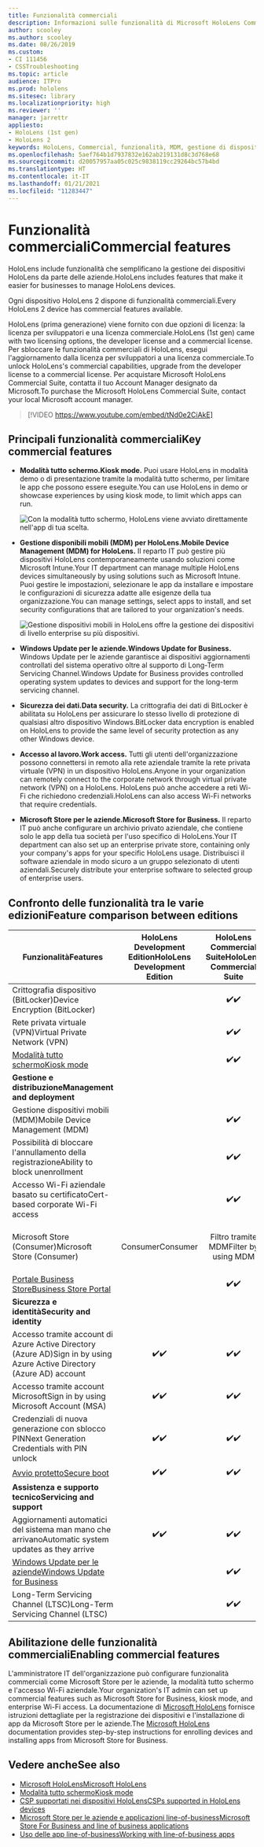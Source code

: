 ```yaml
---
title: Funzionalità commerciali
description: Informazioni sulle funzionalità di Microsoft HoloLens Commercial Suite che semplificano la gestione dei dispositivi HoloLens per le aziende.
author: scooley
ms.author: scooley
ms.date: 08/26/2019
ms.custom:
- CI 111456
- CSSTroubleshooting
ms.topic: article
audience: ITPro
ms.prod: hololens
ms.sitesec: library
ms.localizationpriority: high
ms.reviewer: ''
manager: jarrettr
appliesto:
- HoloLens (1st gen)
- HoloLens 2
keywords: HoloLens, Commercial, funzionalità, MDM, gestione di dispositivi mobili, modalità tutto schermo
ms.openlocfilehash: 5aef764b1d7937832e162ab219131d8c3d768e68
ms.sourcegitcommit: d20057957aa05c025c9838119cc29264bc57b4bd
ms.translationtype: HT
ms.contentlocale: it-IT
ms.lasthandoff: 01/21/2021
ms.locfileid: "11283447"
---
```

# <span data-ttu-id="c775e-104">Funzionalità commerciali</span><span class="sxs-lookup"><span data-stu-id="c775e-104">Commercial features</span></span>

<span data-ttu-id="c775e-105">HoloLens include funzionalità che semplificano la gestione dei dispositivi HoloLens da parte delle aziende.</span><span class="sxs-lookup"><span data-stu-id="c775e-105">HoloLens includes features that make it easier for businesses to manage HoloLens devices.</span></span>

<span data-ttu-id="c775e-106">Ogni dispositivo HoloLens 2 dispone di funzionalità commerciali.</span><span class="sxs-lookup"><span data-stu-id="c775e-106">Every HoloLens 2 device has commercial features available.</span></span>

<span data-ttu-id="c775e-107">HoloLens (prima generazione) viene fornito con due opzioni di licenza: la licenza per sviluppatori e una licenza commerciale.</span><span class="sxs-lookup"><span data-stu-id="c775e-107">HoloLens (1st gen) came with two licensing options, the developer license and a commercial license.</span></span> <span data-ttu-id="c775e-108">Per sbloccare le funzionalità commerciali di HoloLens, esegui l'aggiornamento dalla licenza per sviluppatori a una licenza commerciale.</span><span class="sxs-lookup"><span data-stu-id="c775e-108">To unlock HoloLens's commercial capabilities, upgrade from the developer license to a commercial license.</span></span> <span data-ttu-id="c775e-109">Per acquistare Microsoft HoloLens Commercial Suite, contatta il tuo Account Manager designato da Microsoft.</span><span class="sxs-lookup"><span data-stu-id="c775e-109">To purchase the Microsoft HoloLens Commercial Suite, contact your local Microsoft account manager.</span></span>

>[!VIDEO https://www.youtube.com/embed/tNd0e2CiAkE]

## <span data-ttu-id="c775e-110">Principali funzionalità commerciali</span><span class="sxs-lookup"><span data-stu-id="c775e-110">Key commercial features</span></span>

- **<span data-ttu-id="c775e-111">Modalità tutto schermo.</span><span class="sxs-lookup"><span data-stu-id="c775e-111">Kiosk mode.</span></span>** <span data-ttu-id="c775e-112">Puoi usare HoloLens in modalità demo o di presentazione tramite la modalità tutto schermo, per limitare le app che possono essere eseguite.</span><span class="sxs-lookup"><span data-stu-id="c775e-112">You can use HoloLens in demo or showcase experiences by using kiosk mode, to limit which apps can run.</span></span>

  ![Con la modalità tutto schermo, HoloLens viene avviato direttamente nell'app di tua scelta.](images/201608-kioskmode-400px.png)

- **<span data-ttu-id="c775e-114">Gestione disponibili mobili (MDM) per HoloLens.</span><span class="sxs-lookup"><span data-stu-id="c775e-114">Mobile Device Management (MDM) for HoloLens.</span></span>** <span data-ttu-id="c775e-115">Il reparto IT può gestire più dispositivi HoloLens contemporaneamente usando soluzioni come Microsoft Intune.</span><span class="sxs-lookup"><span data-stu-id="c775e-115">Your IT department can manage multiple HoloLens devices simultaneously by using solutions such as Microsoft Intune.</span></span> <span data-ttu-id="c775e-116">Puoi gestire le impostazioni, selezionare le app da installare e impostare le configurazioni di sicurezza adatte alle esigenze della tua organizzazione.</span><span class="sxs-lookup"><span data-stu-id="c775e-116">You can manage settings, select apps to install, and set security configurations that are tailored to your organization's needs.</span></span>

  ![Gestione dispositivi mobili in HoloLens offre la gestione dei dispositivi di livello enterprise su più dispositivi.](images/201608-enterprisemanagement-400px.png)

- **<span data-ttu-id="c775e-118">Windows Update per le aziende.</span><span class="sxs-lookup"><span data-stu-id="c775e-118">Windows Update for Business.</span></span>** <span data-ttu-id="c775e-119">Windows Update per le aziende garantisce ai dispositivi aggiornamenti controllati del sistema operativo oltre al supporto di Long-Term Servicing Channel.</span><span class="sxs-lookup"><span data-stu-id="c775e-119">Windows Update for Business provides controlled operating system updates to devices and support for the long-term servicing channel.</span></span>
- **<span data-ttu-id="c775e-120">Sicurezza dei dati.</span><span class="sxs-lookup"><span data-stu-id="c775e-120">Data security.</span></span>** <span data-ttu-id="c775e-121">La crittografia dei dati di BitLocker è abilitata su HoloLens per assicurare lo stesso livello di protezione di qualsiasi altro dispositivo Windows.</span><span class="sxs-lookup"><span data-stu-id="c775e-121">BitLocker data encryption is enabled on HoloLens to provide the same level of security protection as any other Windows device.</span></span>
- **<span data-ttu-id="c775e-122">Accesso al lavoro.</span><span class="sxs-lookup"><span data-stu-id="c775e-122">Work access.</span></span>** <span data-ttu-id="c775e-123">Tutti gli utenti dell'organizzazione possono connettersi in remoto alla rete aziendale tramite la rete privata virtuale (VPN) in un dispositivo HoloLens.</span><span class="sxs-lookup"><span data-stu-id="c775e-123">Anyone in your organization can remotely connect to the corporate network through virtual private network (VPN) on a HoloLens.</span></span> <span data-ttu-id="c775e-124">HoloLens può anche accedere a reti Wi-Fi che richiedono credenziali.</span><span class="sxs-lookup"><span data-stu-id="c775e-124">HoloLens can also access Wi-Fi networks that require credentials.</span></span>
- **<span data-ttu-id="c775e-125">Microsoft Store per le aziende.</span><span class="sxs-lookup"><span data-stu-id="c775e-125">Microsoft Store for Business.</span></span>** <span data-ttu-id="c775e-126">Il reparto IT può anche configurare un archivio privato aziendale, che contiene solo le app della tua società per l'uso specifico di HoloLens.</span><span class="sxs-lookup"><span data-stu-id="c775e-126">Your IT department can also set up an enterprise private store, containing only your company's apps for your specific HoloLens usage.</span></span> <span data-ttu-id="c775e-127">Distribuisci il software aziendale in modo sicuro a un gruppo selezionato di utenti aziendali.</span><span class="sxs-lookup"><span data-stu-id="c775e-127">Securely distribute your enterprise software to selected group of enterprise users.</span></span>

## <span data-ttu-id="c775e-128">Confronto delle funzionalità tra le varie edizioni</span><span class="sxs-lookup"><span data-stu-id="c775e-128">Feature comparison between editions</span></span>

|<span data-ttu-id="c775e-129">Funzionalità</span><span class="sxs-lookup"><span data-stu-id="c775e-129">Features</span></span> |<span data-ttu-id="c775e-130">HoloLens Development Edition</span><span class="sxs-lookup"><span data-stu-id="c775e-130">HoloLens Development Edition</span></span> |<span data-ttu-id="c775e-131">HoloLens Commercial Suite</span><span class="sxs-lookup"><span data-stu-id="c775e-131">HoloLens Commercial Suite</span></span> |<span data-ttu-id="c775e-132">HoloLens 2</span><span class="sxs-lookup"><span data-stu-id="c775e-132">HoloLens 2</span></span> |
|---|:---:|:---:|:---:|
|<span data-ttu-id="c775e-133">Crittografia dispositivo (BitLocker)</span><span class="sxs-lookup"><span data-stu-id="c775e-133">Device Encryption (BitLocker)</span></span> | |<span data-ttu-id="c775e-134">✔️</span><span class="sxs-lookup"><span data-stu-id="c775e-134">✔️</span></span> |<span data-ttu-id="c775e-135">✔️</span><span class="sxs-lookup"><span data-stu-id="c775e-135">✔️</span></span> |
|<span data-ttu-id="c775e-136">Rete privata virtuale (VPN)</span><span class="sxs-lookup"><span data-stu-id="c775e-136">Virtual Private Network (VPN)</span></span> | |<span data-ttu-id="c775e-137">✔️</span><span class="sxs-lookup"><span data-stu-id="c775e-137">✔️</span></span> |<span data-ttu-id="c775e-138">✔️</span><span class="sxs-lookup"><span data-stu-id="c775e-138">✔️</span></span> |
|[<span data-ttu-id="c775e-139">Modalità tutto schermo</span><span class="sxs-lookup"><span data-stu-id="c775e-139">Kiosk mode</span></span>](hololens-kiosk.md) | |<span data-ttu-id="c775e-140">✔️</span><span class="sxs-lookup"><span data-stu-id="c775e-140">✔️</span></span> |<span data-ttu-id="c775e-141">✔️</span><span class="sxs-lookup"><span data-stu-id="c775e-141">✔️</span></span> |
|**<span data-ttu-id="c775e-142">Gestione e distribuzione</span><span class="sxs-lookup"><span data-stu-id="c775e-142">Management and deployment</span></span>** | | | |
|<span data-ttu-id="c775e-143">Gestione dispositivi mobili (MDM)</span><span class="sxs-lookup"><span data-stu-id="c775e-143">Mobile Device Management (MDM)</span></span> | |<span data-ttu-id="c775e-144">✔️</span><span class="sxs-lookup"><span data-stu-id="c775e-144">✔️</span></span> |<span data-ttu-id="c775e-145">✔️</span><span class="sxs-lookup"><span data-stu-id="c775e-145">✔️</span></span> |
|<span data-ttu-id="c775e-146">Possibilità di bloccare l'annullamento della registrazione</span><span class="sxs-lookup"><span data-stu-id="c775e-146">Ability to block unenrollment</span></span> | |<span data-ttu-id="c775e-147">✔️</span><span class="sxs-lookup"><span data-stu-id="c775e-147">✔️</span></span> |<span data-ttu-id="c775e-148">✔️</span><span class="sxs-lookup"><span data-stu-id="c775e-148">✔️</span></span> |
|<span data-ttu-id="c775e-149">Accesso Wi-Fi aziendale basato su certificato</span><span class="sxs-lookup"><span data-stu-id="c775e-149">Cert-based corporate Wi-Fi access</span></span> | |<span data-ttu-id="c775e-150">✔️</span><span class="sxs-lookup"><span data-stu-id="c775e-150">✔️</span></span> |<span data-ttu-id="c775e-151">✔️</span><span class="sxs-lookup"><span data-stu-id="c775e-151">✔️</span></span> |
|<span data-ttu-id="c775e-152">Microsoft Store (Consumer)</span><span class="sxs-lookup"><span data-stu-id="c775e-152">Microsoft Store (Consumer)</span></span> |<span data-ttu-id="c775e-153">Consumer</span><span class="sxs-lookup"><span data-stu-id="c775e-153">Consumer</span></span> |<span data-ttu-id="c775e-154">Filtro tramite MDM</span><span class="sxs-lookup"><span data-stu-id="c775e-154">Filter by using MDM</span></span> |<span data-ttu-id="c775e-155">Filtro tramite MDM</span><span class="sxs-lookup"><span data-stu-id="c775e-155">Filter by using MDM</span></span> |
|[<span data-ttu-id="c775e-156">Portale Business Store</span><span class="sxs-lookup"><span data-stu-id="c775e-156">Business Store Portal</span></span>](https://docs.microsoft.com/microsoft-store/working-with-line-of-business-apps) | |<span data-ttu-id="c775e-157">✔️</span><span class="sxs-lookup"><span data-stu-id="c775e-157">✔️</span></span> |<span data-ttu-id="c775e-158">✔️</span><span class="sxs-lookup"><span data-stu-id="c775e-158">✔️</span></span> |
|**<span data-ttu-id="c775e-159">Sicurezza e identità</span><span class="sxs-lookup"><span data-stu-id="c775e-159">Security and identity</span></span>** | | | |
|<span data-ttu-id="c775e-160">Accesso tramite account di Azure Active Directory (Azure AD)</span><span class="sxs-lookup"><span data-stu-id="c775e-160">Sign in by using Azure Active Directory (Azure AD) account</span></span> |<span data-ttu-id="c775e-161">✔️</span><span class="sxs-lookup"><span data-stu-id="c775e-161">✔️</span></span> |<span data-ttu-id="c775e-162">✔️</span><span class="sxs-lookup"><span data-stu-id="c775e-162">✔️</span></span> |<span data-ttu-id="c775e-163">✔️</span><span class="sxs-lookup"><span data-stu-id="c775e-163">✔️</span></span> |
|<span data-ttu-id="c775e-164">Accesso tramite account Microsoft</span><span class="sxs-lookup"><span data-stu-id="c775e-164">Sign in by using Microsoft Account (MSA)</span></span> |<span data-ttu-id="c775e-165">✔️</span><span class="sxs-lookup"><span data-stu-id="c775e-165">✔️</span></span> |<span data-ttu-id="c775e-166">✔️</span><span class="sxs-lookup"><span data-stu-id="c775e-166">✔️</span></span> |<span data-ttu-id="c775e-167">✔️</span><span class="sxs-lookup"><span data-stu-id="c775e-167">✔️</span></span> |
|<span data-ttu-id="c775e-168">Credenziali di nuova generazione con sblocco PIN</span><span class="sxs-lookup"><span data-stu-id="c775e-168">Next Generation Credentials with PIN unlock</span></span> |<span data-ttu-id="c775e-169">✔️</span><span class="sxs-lookup"><span data-stu-id="c775e-169">✔️</span></span> |<span data-ttu-id="c775e-170">✔️</span><span class="sxs-lookup"><span data-stu-id="c775e-170">✔️</span></span> |<span data-ttu-id="c775e-171">✔️</span><span class="sxs-lookup"><span data-stu-id="c775e-171">✔️</span></span> |
|[<span data-ttu-id="c775e-172">Avvio protetto</span><span class="sxs-lookup"><span data-stu-id="c775e-172">Secure boot</span></span>](https://docs.microsoft.com/windows-hardware/design/device-experiences/oem-secure-boot) |<span data-ttu-id="c775e-173">✔️</span><span class="sxs-lookup"><span data-stu-id="c775e-173">✔️</span></span> |<span data-ttu-id="c775e-174">✔️</span><span class="sxs-lookup"><span data-stu-id="c775e-174">✔️</span></span> |<span data-ttu-id="c775e-175">✔️</span><span class="sxs-lookup"><span data-stu-id="c775e-175">✔️</span></span> |
|**<span data-ttu-id="c775e-176">Assistenza e supporto tecnico</span><span class="sxs-lookup"><span data-stu-id="c775e-176">Servicing and support</span></span>** | | | |
|<span data-ttu-id="c775e-177">Aggiornamenti automatici del sistema man mano che arrivano</span><span class="sxs-lookup"><span data-stu-id="c775e-177">Automatic system updates as they arrive</span></span> |<span data-ttu-id="c775e-178">✔️</span><span class="sxs-lookup"><span data-stu-id="c775e-178">✔️</span></span> |<span data-ttu-id="c775e-179">✔️</span><span class="sxs-lookup"><span data-stu-id="c775e-179">✔️</span></span> |<span data-ttu-id="c775e-180">✔️</span><span class="sxs-lookup"><span data-stu-id="c775e-180">✔️</span></span> |
|[<span data-ttu-id="c775e-181">Windows Update per le aziende</span><span class="sxs-lookup"><span data-stu-id="c775e-181">Windows Update for Business</span></span>](https://docs.microsoft.com/windows/deployment/update/waas-manage-updates-wufb) | |<span data-ttu-id="c775e-182">✔️</span><span class="sxs-lookup"><span data-stu-id="c775e-182">✔️</span></span> |<span data-ttu-id="c775e-183">✔️</span><span class="sxs-lookup"><span data-stu-id="c775e-183">✔️</span></span> |
|<span data-ttu-id="c775e-184">Long-Term Servicing Channel (LTSC)</span><span class="sxs-lookup"><span data-stu-id="c775e-184">Long-Term Servicing Channel (LTSC)</span></span> | |<span data-ttu-id="c775e-185">✔️</span><span class="sxs-lookup"><span data-stu-id="c775e-185">✔️</span></span> |<span data-ttu-id="c775e-186">✔️</span><span class="sxs-lookup"><span data-stu-id="c775e-186">✔️</span></span> |

## <span data-ttu-id="c775e-187">Abilitazione delle funzionalità commerciali</span><span class="sxs-lookup"><span data-stu-id="c775e-187">Enabling commercial features</span></span>

<span data-ttu-id="c775e-188">L'amministratore IT dell'organizzazione può configurare funzionalità commerciali come Microsoft Store per le aziende, la modalità tutto schermo e l'accesso Wi-Fi aziendale.</span><span class="sxs-lookup"><span data-stu-id="c775e-188">Your organization's IT admin can set up commercial features such as Microsoft Store for Business, kiosk mode, and enterprise Wi-Fi access.</span></span> <span data-ttu-id="c775e-189">La documentazione di [Microsoft HoloLens](index.yml) fornisce istruzioni dettagliate per la registrazione dei dispositivi e l'installazione di app da Microsoft Store per le aziende.</span><span class="sxs-lookup"><span data-stu-id="c775e-189">The [Microsoft HoloLens](index.yml) documentation provides step-by-step instructions for enrolling devices and installing apps from Microsoft Store for Business.</span></span>

## <span data-ttu-id="c775e-190">Vedere anche</span><span class="sxs-lookup"><span data-stu-id="c775e-190">See also</span></span>

- [<span data-ttu-id="c775e-191">Microsoft HoloLens</span><span class="sxs-lookup"><span data-stu-id="c775e-191">Microsoft HoloLens</span></span>](index.yml)
- [<span data-ttu-id="c775e-192">Modalità tutto schermo</span><span class="sxs-lookup"><span data-stu-id="c775e-192">Kiosk mode</span></span>](hololens-kiosk.md)
- [<span data-ttu-id="c775e-193">CSP supportati nei dispositivi HoloLens</span><span class="sxs-lookup"><span data-stu-id="c775e-193">CSPs supported in HoloLens devices</span></span>](/windows/client-management/mdm/configuration-service-provider-reference#csps-supported-in-hololens-devices)
- [<span data-ttu-id="c775e-194">Microsoft Store per le aziende e applicazioni line-of-business</span><span class="sxs-lookup"><span data-stu-id="c775e-194">Microsoft Store For Business and line of business applications</span></span>](https://blogs.technet.microsoft.com/sbucci/2016/04/13/windows-store-for-business-and-line-of-business-applications/)
- [<span data-ttu-id="c775e-195">Uso delle app line-of-business</span><span class="sxs-lookup"><span data-stu-id="c775e-195">Working with line-of-business apps</span></span>](/microsoft-store/working-with-line-of-business-apps)
